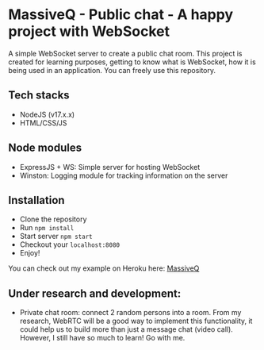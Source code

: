 # MassiveQ - Public chat - A happy project with WebSocket
A simple WebSocket server to create a public chat room. 
This project is created for learning purposes, getting to know what is WebSocket, how it is being used in an application. You can freely use this repository.
## Tech stacks
- NodeJS (v17.x.x)
- HTML/CSS/JS
## Node modules
- ExpressJS + WS: Simple server for hosting WebSocket
- Winston: Logging module for tracking information on the server
## Installation
- Clone the repository
- Run `npm install`
- Start server `npm start`
- Checkout your `localhost:8080`
- Enjoy!

You can check out my example on Heroku here: [MassiveQ](https://massiveq.herokuapp.com/)

## Under research and development:
- Private chat room: connect 2 random persons into a room. From my research, WebRTC will be a good way to implement this functionality, it could help us to build more than just a message chat (video call). However, I still have so much to learn! Go with me. 
